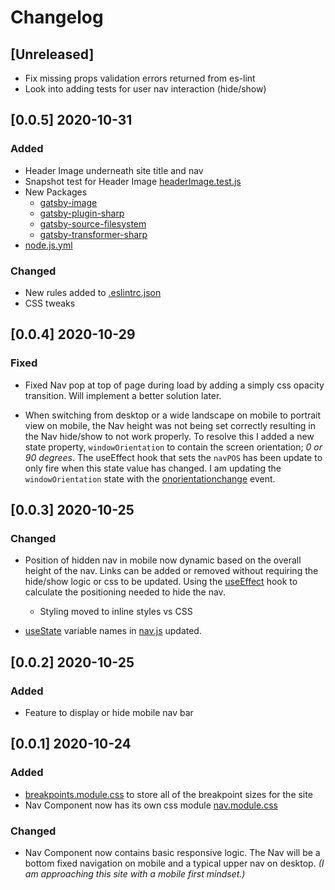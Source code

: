 # Changelog

## [Unreleased]

- Fix missing props validation errors returned from es-lint
- Look into adding tests for user nav interaction (hide/show)

## [0.0.5] 2020-10-31

### Added

- Header Image underneath site title and nav
- Snapshot test for Header Image [headerImage.test.js](src/__tests__/headerImage.test.js)
- New Packages
  - [gatsby-image](https://www.npmjs.com/package/gatsby-image)
  - [gatsby-plugin-sharp](https://www.npmjs.com/package/gatsby-plugin-sharp)
  - [gatsby-source-filesystem](https://www.npmjs.com/package/gatsby-source-filesystem)
  - [gatsby-transformer-sharp](https://www.npmjs.com/package/gatsby-transformer-sharp)
- [node.js.yml](.github/workflows/node.js.yml)

### Changed

- New rules added to [.eslintrc.json](src/.eslintrc.json)
- CSS tweaks

## [0.0.4] 2020-10-29

### Fixed

- Fixed Nav pop at top of page during load by adding a simply css opacity transition. Will implement a better solution later.

- When switching from desktop or a wide landscape on mobile to portrait view on mobile, the Nav height was not being set correctly resulting in the Nav hide/show to not work properly. To resolve this I added a new state property, `windowOrientation` to contain the screen orientation; _0 or 90 degrees_. The useEffect hook that sets the `navPOS` has been update to only fire when this state value has changed. I am updating the `windowOrientation` state with the [onorientationchange](https://developer.mozilla.org/en-US/docs/Web/API/Window/orientationchange_event) event.

## [0.0.3] 2020-10-25

### Changed

- Position of hidden nav in mobile now dynamic based on the overall height of the nav. Links can be added or removed without requiring the hide/show logic or css to be updated. Using the [useEffect](https://reactjs.org/docs/hooks-effect.html) hook to calculate the positioning needed to hide the nav.

  - Styling moved to inline styles vs CSS

- [useState](https://reactjs.org/docs/hooks-state.html) variable names in [nav.js](src/components/nav.js) updated.

## [0.0.2] 2020-10-25

### Added

- Feature to display or hide mobile nav bar

## [0.0.1] 2020-10-24

### Added

- [breakpoints.module.css](src/assets/breakpoints.module.css) to store all of the breakpoint sizes for the site
- Nav Component now has its own css module [nav.module.css](src/components/nav.module.css)

### Changed

- Nav Component now contains basic responsive logic. The Nav will be a bottom fixed navigation on mobile and a typical upper nav on desktop. _(I am approaching this site with a mobile first mindset.)_
